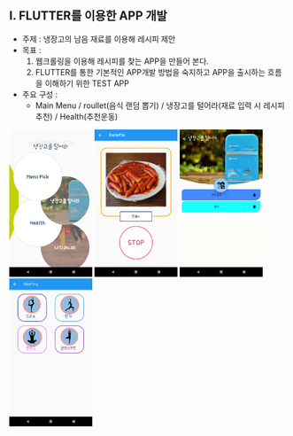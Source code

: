 ## I. FLUTTER를 이용한 APP 개발
- 주제 : 냉장고의 남음 재료를 이용해 레시피 제안
- 목표 : 
    1. 웹크롤링을 이용해 레시피를 찾는 APP을 만들어 본다.
    2. FLUTTER를 통한 기본적인 APP개발 방법을 숙지하고 APP을 출시하는 흐름을 이해하기 위한 TEST APP
- 주요 구성 : 
    + Main Menu / roullet(음식 랜덤 뽑기)  / 냉장고를 털어라(재료 입력 시 레시피 추천) / Health(추천운동)
<img src ="https://github.com/disco87/flutter/blob/master/image/menu.png" width="150">
<img src ="https://github.com/disco87/flutter/blob/master/image/roulet.png" width="150">
<img src ="https://github.com/disco87/flutter/blob/master/image/serch.png" width="150">
<img src ="https://github.com/disco87/flutter/blob/master/image/health.png" width="150">
